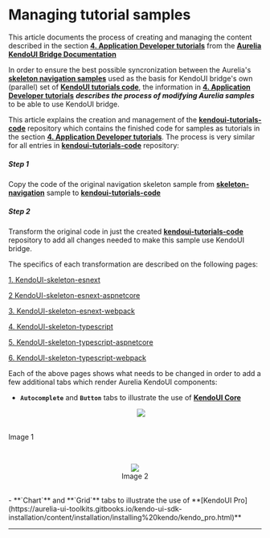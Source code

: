 # Managing tutorial samples

This article documents the process of creating and managing the content described in the section **[4. Application Developer tutorials](https://aurelia-ui-toolkits.gitbooks.io/kendoui-bridge-docs/content/developers_tutorials.html)** from the **[Aurelia KendoUI Bridge Documentation](https://aurelia-ui-toolkits.gitbooks.io/kendoui-bridge-docs/content/)**

In order to ensure the best possible syncronization between the Aurelia's **[skeleton navigation samples](https://github.com/aurelia/skeleton-navigation)** used as the basis for KendoUI bridge's own (parallel) set of **[KendoUI tutorials code](https://github.com/aurelia-ui-toolkits/kendoui-tutorials-code)**, the information in **[4. Application Developer tutorials](https://aurelia-ui-toolkits.gitbooks.io/kendoui-bridge-docs/content/developers_tutorials.html)** ___describes the process of modifying Aurelia samples___ to be able to use KendoUI bridge.

This article explains the creation and management of the **[kendoui-tutorials-code](https://github.com/aurelia-ui-toolkits/kendoui-tutorials-code)** repository which contains the finished code for samples as tutorials in the section **[4. Application Developer tutorials](https://aurelia-ui-toolkits.gitbooks.io/kendoui-bridge-docs/content/developers_tutorials.html)**. The process is very similar for all entries in **[kendoui-tutorials-code](https://github.com/aurelia-ui-toolkits/kendoui-tutorials-code)** repository:

##### Step 1 
Copy the code of the original navigation skeleton sample from **[skeleton-navigation](https://github.com/aurelia/skeleton-navigation)** sample to **[kendoui-tutorials-code](https://github.com/aurelia-ui-toolkits/kendoui-tutorials-code)**

##### Step 2
Transform the original code in just the created **[kendoui-tutorials-code](https://github.com/aurelia-ui-toolkits/kendoui-tutorials-code)** repository to add all changes needed to make this sample use KendoUI bridge.

The specifics of each transformation are described on the following pages:

[1. KendoUI-skeleton-esnext](./managing_tutorial_samples/kendoui-skeleton-esnext.html)

[2 KendoUI-skeleton-esnext-aspnetcore](./managing_tutorial_samples/kendoui-skeleton-esnext-aspnetcore.html)

[3. KendoUI-skeleton-esnext-webpack](./managing_tutorial_samples/kendoui-skeleton-esnext-webpack.html)

[4. KendoUI-skeleton-typescript](./managing_tutorial_samples/kendoui-skeleton-typescript.html)

[5. KendoUI-skeleton-typescript-aspnetcore](./managing_tutorial_samples/kendoui-skeleton-typescript-aspnetcore.html)

[6. KendoUI-skeleton-typescript-webpack](./managing_tutorial_samples/kendoui-skeleton-typescript-webpack.html)

Each of the above pages shows what needs to be changed in order to add a few additional tabs which render Aurelia KendoUI components: 

- **`Autocomplete`** and **`Button`** tabs to illustrate the use of **[KendoUI Core](https://aurelia-ui-toolkits.gitbooks.io/kendo-ui-sdk-installation/content/installation/installing%20kendo/kendo_core.html)**

  <p align=center>
  <img src="https://cloud.githubusercontent.com/assets/2712405/20287112/928846dc-aa98-11e6-9439-7c6c4ae3f3f0.png"></img>
 <br>
Image 1
</p>

 <br>

  <p align=center>
  <img src="https://cloud.githubusercontent.com/assets/2712405/20287212/3a511eca-aa99-11e6-812a-315908c8b5b3.png"></img>
 <br>
Image 2
</p>

<br>
- **`Chart`** and **`Grid`** tabs to illustrate the use of **[KendoUI Pro](https://aurelia-ui-toolkits.gitbooks.io/kendo-ui-sdk-installation/content/installation/installing%20kendo/kendo_pro.html)**



***




